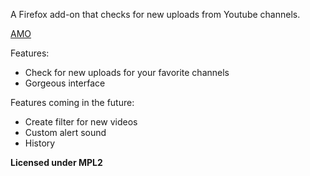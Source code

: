 A Firefox add-on that checks for new uploads from Youtube channels.

[AMO](https://addons.mozilla.org/en-US/firefox/addon/youtube-subscription-checker/)

Features:
- Check for new uploads for your favorite channels
- Gorgeous interface

Features coming in the future:

- Create filter for new videos
- Custom alert sound
- History

__Licensed under MPL2__